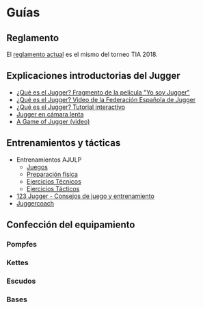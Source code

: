 # Guías


## Reglamento

El [reglamento actual](assets/doc/reglamento-tia3.pdf) es el mismo del torneo TIA 2018.

## Explicaciones introductorias del Jugger
* [¿Qué es el Jugger? Fragmento de la película "Yo soy Jugger"](https://www.youtube.com/watch?v=fyNjsC58-XU)
* [¿Qué es el Jugger? Video de la Federación Española de Jugger](https://www.youtube.com/watch?v=uveOALSRrbo)
* [¿Qué es el Jugger? Tutorial interactivo](http://www.jugger.in/que-es-el-jugger)
* [Jugger en cámara lenta](https://www.youtube.com/watch?v=QHKyepF0Tzc)
* [A Game of Jugger (video)](https://www.youtube.com/watch?v=S3S2s0Xn3NQ)

## Entrenamientos y tácticas
* Entrenamientos AJULP
  * [Juegos](juegos.html)
  * [Preparación física](fisicos.html)
  * [Ejercicios Técnicos](tecnicos.html)
  * [Ejercicios Tácticos](tacticos.html)
* [123 Jugger - Consejos de juego y entrenamiento](https://www.facebook.com/123jugger)
* [Juggercoach](https://www.juggercoach.com/es/)


## Confección del equipamiento

### Pompfes

### Kettes

### Escudos

### Bases
